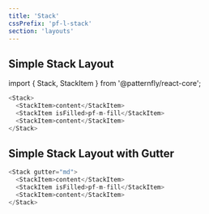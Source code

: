 ```yaml
---
title: 'Stack'
cssPrefix: 'pf-l-stack'
section: 'layouts'
---
```


## Simple Stack Layout

import { Stack, StackItem } from '@patternfly/react-core';

```js
<Stack>
  <StackItem>content</StackItem>
  <StackItem isFilled>pf-m-fill</StackItem>
  <StackItem>content</StackItem>
</Stack>
```

## Simple Stack Layout with Gutter

```js
<Stack gutter="md">
  <StackItem>content</StackItem>
  <StackItem isFilled>pf-m-fill</StackItem>
  <StackItem>content</StackItem>
</Stack>
```
